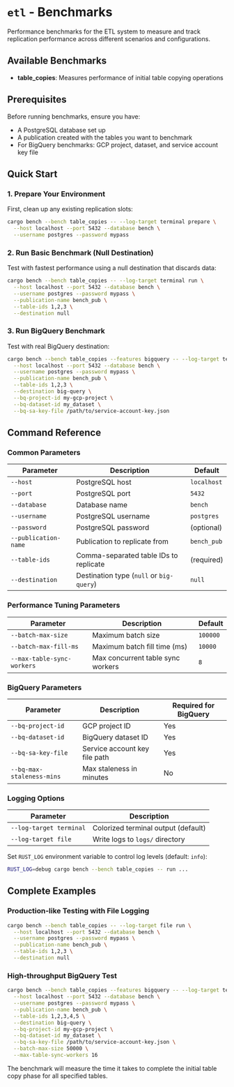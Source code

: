 # `etl` - Benchmarks

Performance benchmarks for the ETL system to measure and track replication performance across different scenarios and configurations.

## Available Benchmarks

- **table_copies**: Measures performance of initial table copying operations

## Prerequisites

Before running benchmarks, ensure you have:
- A PostgreSQL database set up
- A publication created with the tables you want to benchmark
- For BigQuery benchmarks: GCP project, dataset, and service account key file

## Quick Start

### 1. Prepare Your Environment

First, clean up any existing replication slots:

```bash
cargo bench --bench table_copies -- --log-target terminal prepare \
  --host localhost --port 5432 --database bench \
  --username postgres --password mypass
```

### 2. Run Basic Benchmark (Null Destination)

Test with fastest performance using a null destination that discards data:

```bash
cargo bench --bench table_copies -- --log-target terminal run \
  --host localhost --port 5432 --database bench \
  --username postgres --password mypass \
  --publication-name bench_pub \
  --table-ids 1,2,3 \
  --destination null
```

### 3. Run BigQuery Benchmark

Test with real BigQuery destination:

```bash
cargo bench --bench table_copies --features bigquery -- --log-target terminal run \
  --host localhost --port 5432 --database bench \
  --username postgres --password mypass \
  --publication-name bench_pub \
  --table-ids 1,2,3 \
  --destination big-query \
  --bq-project-id my-gcp-project \
  --bq-dataset-id my_dataset \
  --bq-sa-key-file /path/to/service-account-key.json
```

## Command Reference

### Common Parameters

| Parameter | Description | Default |
|-----------|-------------|---------|
| `--host` | PostgreSQL host | `localhost` |
| `--port` | PostgreSQL port | `5432` |
| `--database` | Database name | `bench` |
| `--username` | PostgreSQL username | `postgres` |
| `--password` | PostgreSQL password | (optional) |
| `--publication-name` | Publication to replicate from | `bench_pub` |
| `--table-ids` | Comma-separated table IDs to replicate | (required) |
| `--destination` | Destination type (`null` or `big-query`) | `null` |

### Performance Tuning Parameters

| Parameter | Description | Default |
|-----------|-------------|---------|
| `--batch-max-size` | Maximum batch size | `100000` |
| `--batch-max-fill-ms` | Maximum batch fill time (ms) | `10000` |
| `--max-table-sync-workers` | Max concurrent table sync workers | `8` |

### BigQuery Parameters

| Parameter | Description | Required for BigQuery |
|-----------|-------------|----------------------|
| `--bq-project-id` | GCP project ID | Yes |
| `--bq-dataset-id` | BigQuery dataset ID | Yes |
| `--bq-sa-key-file` | Service account key file path | Yes |
| `--bq-max-staleness-mins` | Max staleness in minutes | No |

### Logging Options

| Parameter | Description |
|-----------|-------------|
| `--log-target terminal` | Colorized terminal output (default) |
| `--log-target file` | Write logs to `logs/` directory |

Set `RUST_LOG` environment variable to control log levels (default: `info`):
```bash
RUST_LOG=debug cargo bench --bench table_copies -- run ...
```

## Complete Examples

### Production-like Testing with File Logging
```bash
cargo bench --bench table_copies -- --log-target file run \
  --host localhost --port 5432 --database bench \
  --username postgres --password mypass \
  --publication-name bench_pub \
  --table-ids 1,2,3 \
  --destination null
```

### High-throughput BigQuery Test
```bash
cargo bench --bench table_copies --features bigquery -- --log-target terminal run \
  --host localhost --port 5432 --database bench \
  --username postgres --password mypass \
  --publication-name bench_pub \
  --table-ids 1,2,3,4,5 \
  --destination big-query \
  --bq-project-id my-gcp-project \
  --bq-dataset-id my_dataset \
  --bq-sa-key-file /path/to/service-account-key.json \
  --batch-max-size 50000 \
  --max-table-sync-workers 16
```

The benchmark will measure the time it takes to complete the initial table copy phase for all specified tables.